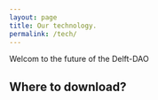 ```yaml
---
layout: page
title: Our technology.
permalink: /tech/
---
```


Welcom to the future of the Delft-DAO

## Where to download?
